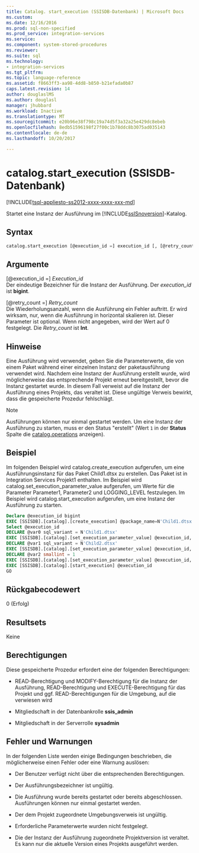 ```yaml
---
title: Catalog. start_execution (SSISDB-Datenbank) | Microsoft Docs
ms.custom: 
ms.date: 12/16/2016
ms.prod: sql-non-specified
ms.prod_service: integration-services
ms.service: 
ms.component: system-stored-procedures
ms.reviewer: 
ms.suite: sql
ms.technology:
- integration-services
ms.tgt_pltfrm: 
ms.topic: language-reference
ms.assetid: f8663ff3-aa98-4dd8-b850-b21efada0b87
caps.latest.revision: 14
author: douglaslMS
ms.author: douglasl
manager: jhubbard
ms.workload: Inactive
ms.translationtype: MT
ms.sourcegitcommit: e20b96e38f798c19a74d5f3a32a25e429dc8ebeb
ms.openlocfilehash: 8edb51596198f27f00c1b78ddc8b3075ad035143
ms.contentlocale: de-de
ms.lasthandoff: 10/20/2017

---
```

# <a name="catalogstartexecution-ssisdb-database"></a>catalog.start_execution (SSISDB-Datenbank)
[!INCLUDE[tsql-appliesto-ss2012-xxxx-xxxx-xxx-md](../../includes/tsql-appliesto-ss2012-xxxx-xxxx-xxx-md.md)]

  Startet eine Instanz der Ausführung im [!INCLUDE[ssISnoversion](../../includes/ssisnoversion-md.md)]-Katalog.  
  
## <a name="syntax"></a>Syntax  
  
```sql  
catalog.start_execution [@execution_id =] execution_id [, [@retry_count =] retry_count]  
```  
  
## <a name="arguments"></a>Argumente  
 [@execution_id =] *Execution_id*  
 Der eindeutige Bezeichner für die Instanz der Ausführung. Der *execution_id* ist **bigint**.
 
 [@retry_count =] *Retry_count*  
 Die Wiederholungsanzahl, wenn die Ausführung ein Fehler auftritt. Er wird wirksam, nur, wenn die Ausführung in horizontal skalieren ist. Dieser Parameter ist optional. Wenn nicht angegeben, wird der Wert auf 0 festgelegt. Die *Retry_count* ist **Int**.
  
## <a name="remarks"></a>Hinweise  
 Eine Ausführung wird verwendet, geben Sie die Parameterwerte, die von einem Paket während einer einzelnen Instanz der paketausführung verwendet wird. Nachdem eine Instanz der Ausführung erstellt wurde, wird möglicherweise das entsprechende Projekt erneut bereitgestellt, bevor die Instanz gestartet wurde. In diesem Fall verweist auf die Instanz der Ausführung eines Projekts, das veraltet ist. Diese ungültige Verweis bewirkt, dass die gespeicherte Prozedur fehlschlägt.  
  
> [!NOTE]  
>  Ausführungen können nur einmal gestartet werden. Um eine Instanz der Ausführung zu starten, muss er den Status "erstellt" (Wert `1` in der **Status** Spalte die [catalog.operations](../../integration-services/system-views/catalog-operations-ssisdb-database.md) anzeigen).  
  
## <a name="example"></a>Beispiel  
 Im folgenden Beispiel wird catalog.create_execution aufgerufen, um eine Ausführungsinstanz für das Paket Child1.dtsx zu erstellen. Das Paket ist in Integration Services Projekt1 enthalten. Im Beispiel wird catalog.set_execution_parameter_value aufgerufen, um Werte für die Parameter Parameter1, Parameter2 und LOGGING_LEVEL festzulegen. Im Beispiel wird catalog.start_execution aufgerufen, um eine Instanz der Ausführung zu starten.  
  
```sql
Declare @execution_id bigint  
EXEC [SSISDB].[catalog].[create_execution] @package_name=N'Child1.dtsx', @execution_id=@execution_id OUTPUT, @folder_name=N'TestDeply4', @project_name=N'Integration Services Project1', @use32bitruntime=False, @reference_id=Null  
Select @execution_id  
DECLARE @var0 sql_variant = N'Child1.dtsx'  
EXEC [SSISDB].[catalog].[set_execution_parameter_value] @execution_id, @object_type=20, @parameter_name=N'Parameter1', @parameter_value=@var0  
DECLARE @var1 sql_variant = N'Child2.dtsx'  
EXEC [SSISDB].[catalog].[set_execution_parameter_value] @execution_id, @object_type=20, @parameter_name=N'Parameter2', @parameter_value=@var1  
DECLARE @var2 smallint = 1  
EXEC [SSISDB].[catalog].[set_execution_parameter_value] @execution_id, @object_type=50, @parameter_name=N'LOGGING_LEVEL', @parameter_value=@var2  
EXEC [SSISDB].[catalog].[start_execution] @execution_id  
GO  
```  
  
## <a name="return-code-value"></a>Rückgabecodewert  
 0 (Erfolg)  
  
## <a name="result-sets"></a>Resultsets  
 Keine  
  
## <a name="permissions"></a>Berechtigungen  
 Diese gespeicherte Prozedur erfordert eine der folgenden Berechtigungen:  
  
-   READ-Berechtigung und MODIFY-Berechtigung für die Instanz der Ausführung, READ-Berechtigung und EXECUTE-Berechtigung für das Projekt und ggf. READ-Berechtigungen für die Umgebung, auf die verwiesen wird  
  
-   Mitgliedschaft in der Datenbankrolle **ssis_admin**  
  
-   Mitgliedschaft in der Serverrolle **sysadmin**  
  
## <a name="errors-and-warnings"></a>Fehler und Warnungen  
 In der folgenden Liste werden einige Bedingungen beschrieben, die möglicherweise einen Fehler oder eine Warnung auslösen:  
  
-   Der Benutzer verfügt nicht über die entsprechenden Berechtigungen.  
  
-   Der Ausführungsbezeichner ist ungültig.  
  
-   Die Ausführung wurde bereits gestartet oder bereits abgeschlossen. Ausführungen können nur einmal gestartet werden.  
  
-   Der dem Projekt zugeordnete Umgebungsverweis ist ungültig.  
  
-   Erforderliche Parameterwerte wurden nicht festgelegt.  
  
-   Die der Instanz der Ausführung zugeordnete Projektversion ist veraltet. Es kann nur die aktuelle Version eines Projekts ausgeführt werden.  
  
  

